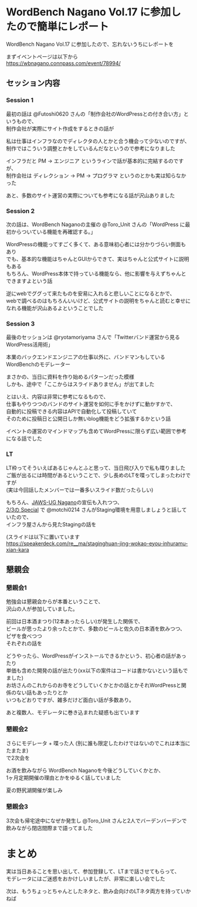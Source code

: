 # WordBench Nagano Vol.17 に参加したので簡単にレポート

WordBench Nagano Vol.17 に参加したので、忘れないうちにレポートを  

まずイベントページは以下から  
https://wbnagano.connpass.com/event/78994/

## セッション内容

### Session 1
最初の話は @Futoshi0620 さんの「制作会社のWordPressとの付き合い方」というもので、  
制作会社が実際にサイト作成をするときの話が  

私は仕事はインフラなのでディレクタの人とかと合う機会って少ないのですが、  
制作ではこういう調整とかをしているんだなというので参考になりました  

インフラだと PM -> エンジニア というラインで話が基本的に完結するのですが、  
制作会社は ディレクション -> PM -> プログラマ というのとかも実は知らなかった

あと、多数のサイト運営の実際についても参考になる話が沢山ありました

### Session 2
次の話は、WordBench Naganoの主催の @Toro_Unit さんの「WordPress に最初からついている機能を再確認する。」  

WordPressの機能ってすごく多くて、ある意味初心者には分かりづらい側面もあり  
でも、基本的な機能はちゃんとGUIからできて、実はちゃんと公式サイトに説明もある  
もちろん、WordPress本体で持っている機能なら、他に影響を与えずちゃんとできますよという話

逆にwebでググって来たものを安易に入れると悲しいことになるとかで、  
webで調べるのはもちろんいいけど、公式サイトの説明をちゃんと読むと幸せになれる機能が沢山あるよということでした

### Session 3
最後のセッションは @ryotamoriyama さんで「Twitterバンド運営から見るWordPress活用術」

本業のバックエンドエンジニアの仕事以外に、バンドマンもしているWordBenchのモデレーター  

まさかの、当日に資料を作り始めるパターンだった模様  
しかも、途中で「ここからはスライドありません」が出てました

とはいえ、内容は非常に参考になるもので、  
仕事もやりつつのバンドのサイト運営を如何に手をかけずに動かすかで、  
自動的に投稿できる内容はAPIで自動化して投稿していて  
そのために投稿日と公開日しか無いblog機能をどう拡張するかという話  

イベントの運営のマインドマップも含めてWordPressに限らず広い範囲で参考になる話でした

### LT
LT枠ってそういえばあるじゃんとふと思って、当日飛び入りで私も喋りました  
ご飯が出るには時間があるということで、少し長めのLTを喋ってしまったわけですが  
(実は今回話したメンバーでは一番多いスライド数だったらしい)

もちろん、[JAWS-UG Nagano](https://jawsug-nagano.connpass.com/event/81334/)の宣伝も入れつつ、  
[2/3の Special](https://wbnagano.connpass.com/event/73030/) で  @motchi0214 さんがStaging環境を用意しましょうと話していたので、  
インフラ屋さんから見たStagingの話を  

(スライドは以下に置いています  
https://speakerdeck.com/re__ma/staginghuan-jing-wokao-eyou-inhuramu-xian-kara

## 懇親会

### 懇親会1

勉強会は懇親会からが本番ということで、  
沢山の人が参加していました。

前回は日本酒まつり(12本あったらしい)が発生した関係で、  
ビールが思ったより余ったとかで、多数のビールと佐久の日本酒を飲みつつ、  
ピザを食べつつ  
それぞれの話を  

どうやったら、WordPressがインストールできるかという、初心者の話があったり  
単価も含めた開発の話が出たり(xx以下の案件はコードは書かないという話もでました)  
お坊さんのこれからのお寺をどうしていくかとかの話とかそれWordPressと関係のない話もあったりとか  
いつもどおりですが、雑多だけど面白い話が多数あり。

あと複数人、モデレータに巻き込まれた疑惑も出ています

### 懇親会2

さらにモデレータ + 喋った人 (別に誰も限定したわけではないのでこれは本当にたまたま)  
で2次会を  

お酒を飲みながら WordBench Naganoを今後どうしていくかとか、  
1ヶ月定期開催の理由とかをゆるく話していました

夏の野尻湖開催が楽しみ

### 懇親会3

3次会も帰宅途中になぜか発生し @Toro_Unit さんと2人でバーデンバーデンで飲みながら閉店間際まで語ってました

# まとめ

実は当日あることを思い出して、参加登録して、LTまで話させてもらって、  
モデレータにはご迷惑をおかけしいましたが、非常に楽しい会でした  

次は、もうちょっとちゃんとしたネタと、飲み会向けのLTネタ両方を持っていかねば
